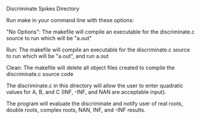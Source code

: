 Discriminate Spikes Directory

Run make in your command line with these options:

"No Options": The makefile will compile an executable for the discriminate.c source to run which will be "a.out"

Run: The makefile will compile an executable for the discriminate.c source to run which will be "a.out", and run a.out

Clean: The makefile will delete all object files created to compile the discriminate.c source code

The discriminate.c in this directory will allow the user to enter quadratic values for A, B, and C (INF, -INF, and NAN are acceptable input).

The program will evaluate the discriminate and notify user of real roots, double roots, complex roots, NAN, INF, and -INF results.
